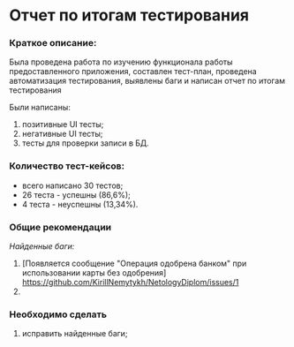 # Отчет по итогам тестирования

### Краткое описание:

Была проведена работа по изучению функционала работы предоставленного приложения, составлен тест-план, 
проведена автоматизация тестирования, выявлены баги и написан отчет по итогам тестирования

Были написаны:
1. позитивные UI тесты;
2. негативные UI тесты;
3. тесты для проверки записи в БД.

### Количество тест-кейсов:

* всего написано 30 тестов;
* 26 теста - успешны (86,6%);
* 4 теста - неуспешны (13,34%).

### Общие рекомендации

*Найденные баги:*

1.  [Появляется сообщение "Операция одобрена банком" при использовании карты без одобрения] https://github.com/KirillNemytykh/NetologyDiplom/issues/1
2.  



### Необходимо сделать

1. исправить найденные баги;

